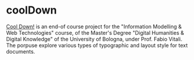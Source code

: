# coolDown
[Cool Down!](https://bianca-lm.github.io/coolDown/) is an end-of course project for the "Information Modelling & Web Technologies" course, of the Master's Degree "Digital Humanities & Digital Knowledge" of the University of Bologna, under Prof. Fabio Vitali.
The porpuse explore various types of typographic and layout style for text documents.

